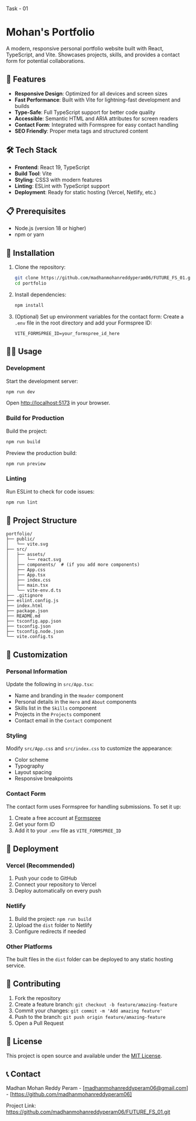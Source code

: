 Task - 01

# Mohan's Portfolio

A modern, responsive personal portfolio website built with React, TypeScript, and Vite. Showcases projects, skills, and provides a contact form for potential collaborations.

## 🚀 Features

- **Responsive Design**: Optimized for all devices and screen sizes
- **Fast Performance**: Built with Vite for lightning-fast development and builds
- **Type-Safe**: Full TypeScript support for better code quality
- **Accessible**: Semantic HTML and ARIA attributes for screen readers
- **Contact Form**: Integrated with Formspree for easy contact handling
- **SEO Friendly**: Proper meta tags and structured content

## 🛠️ Tech Stack

- **Frontend**: React 19, TypeScript
- **Build Tool**: Vite
- **Styling**: CSS3 with modern features
- **Linting**: ESLint with TypeScript support
- **Deployment**: Ready for static hosting (Vercel, Netlify, etc.)

## 📋 Prerequisites

- Node.js (version 18 or higher)
- npm or yarn

## 🚀 Installation

1. Clone the repository:
   ```bash
   git clone https://github.com/madhanmohanreddyperam06/FUTURE_FS_01.git
   cd portfolio
   ```

2. Install dependencies:
   ```bash
   npm install
   ```

3. (Optional) Set up environment variables for the contact form:
   Create a `.env` file in the root directory and add your Formspree ID:
   ```
   VITE_FORMSPREE_ID=your_formspree_id_here
   ```

## 🏃‍♂️ Usage

### Development

Start the development server:
```bash
npm run dev
```

Open [http://localhost:5173](http://localhost:5173) in your browser.

### Build for Production

Build the project:
```bash
npm run build
```

Preview the production build:
```bash
npm run preview
```

### Linting

Run ESLint to check for code issues:
```bash
npm run lint
```

## 📁 Project Structure

```
portfolio/
├── public/
│   └── vite.svg
├── src/
│   ├── assets/
│   │   └── react.svg
│   ├── components/  # (if you add more components)
│   ├── App.css
│   ├── App.tsx
│   ├── index.css
│   ├── main.tsx
│   └── vite-env.d.ts
├── .gitignore
├── eslint.config.js
├── index.html
├── package.json
├── README.md
├── tsconfig.app.json
├── tsconfig.json
├── tsconfig.node.json
└── vite.config.ts
```

## 🎨 Customization

### Personal Information
Update the following in `src/App.tsx`:
- Name and branding in the `Header` component
- Personal details in the `Hero` and `About` components
- Skills list in the `Skills` component
- Projects in the `Projects` component
- Contact email in the `Contact` component

### Styling
Modify `src/App.css` and `src/index.css` to customize the appearance:
- Color scheme
- Typography
- Layout spacing
- Responsive breakpoints

### Contact Form
The contact form uses Formspree for handling submissions. To set it up:
1. Create a free account at [Formspree](https://formspree.io/)
2. Get your form ID
3. Add it to your `.env` file as `VITE_FORMSPREE_ID`

## 🚀 Deployment

### Vercel (Recommended)
1. Push your code to GitHub
2. Connect your repository to Vercel
3. Deploy automatically on every push

### Netlify
1. Build the project: `npm run build`
2. Upload the `dist` folder to Netlify
3. Configure redirects if needed

### Other Platforms
The built files in the `dist` folder can be deployed to any static hosting service.

## 🤝 Contributing

1. Fork the repository
2. Create a feature branch: `git checkout -b feature/amazing-feature`
3. Commit your changes: `git commit -m 'Add amazing feature'`
4. Push to the branch: `git push origin feature/amazing-feature`
5. Open a Pull Request

## 📄 License

This project is open source and available under the [MIT License](LICENSE).

## 📞 Contact

Madhan Mohan Reddy Peram - [madhanmohanreddyperam06@gmail.com] - [https://github.com/madhanmohanreddyperam06]

Project Link: https://github.com/madhanmohanreddyperam06/FUTURE_FS_01.git
